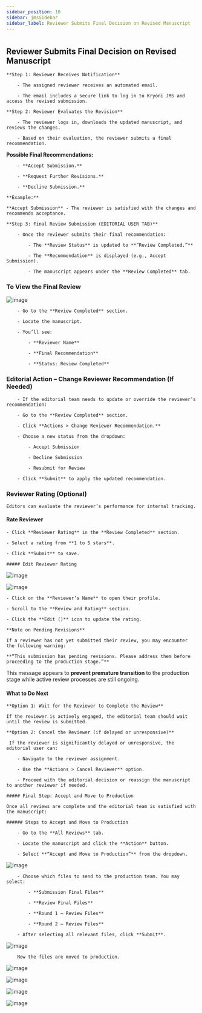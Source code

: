 ```yaml
---
sidebar_position: 10
sidebar: jmsSidebar
sidebar_label: Reviewer Submits Final Decision on Revised Manuscript
---
```


#

## Reviewer Submits Final Decision on Revised Manuscript

    **Step 1: Reviewer Receives Notification**

        - The assigned reviewer receives an automated email.

        - The email includes a secure link to log in to Kryoni JMS and access the revised submission.

    **Step 2: Reviewer Evaluates the Revision**

        - The reviewer logs in, downloads the updated manuscript, and reviews the changes.

        - Based on their evaluation, the reviewer submits a final recommendation.

**Possible Final Recommendations:**

        - **Accept Submission.**

        - **Request Further Revisions.**

        - **Decline Submission.**

    **Example:**

    **Accept Submission** - The reviewer is satisfied with the changes and recommends acceptance.

    **Step 3: Final Review Submission (EDITORIAL USER TAB)**

        - Once the reviewer submits their final recommendation:

            - The **Review Status** is updated to **“Review Completed.”**

            - The **Recommendation** is displayed (e.g., Accept Submission).

            - The manuscript appears under the **Review Completed** tab.

### To View the Final Review

![image](/assets/images/sending-revised-files/to-view-final-review.webp)

        - Go to the **Review Completed** section.

        - Locate the manuscript.

        - You’ll see:

            - **Reviewer Name**

            - **Final Recommendation**

            - **Status: Review Completed**

### Editorial Action – Change Reviewer Recommendation (If Needed)

        - If the editorial team needs to update or override the reviewer’s recommendation:

        - Go to the **Review Completed** section.

        - Click **Actions > Change Reviewer Recommendation.**

        - Choose a new status from the dropdown:

            - Accept Submission

            - Decline Submission

            - Resubmit for Review

        - Click **Submit** to apply the updated recommendation.

### Reviewer Rating (Optional)

    Editors can evaluate the reviewer’s performance for internal tracking.

#### Rate Reviewer

    - Click **Reviewer Rating** in the **Review Completed** section.

    - Select a rating from **1 to 5 stars**.

    - Click **Submit** to save.

    ##### Edit Reviewer Rating

![image](/assets/images/sending-revised-files/edit-reviewer-1.webp)

![image](/assets/images/sending-revised-files/edit-reviewer-2.webp)

    - Click on the **Reviewer’s Name** to open their profile.

    - Scroll to the **Review and Rating** section.
        
    - Click the **Edit ()** icon to update the rating.

    **Note on Pending Revisions**

    If a reviewer has not yet submitted their review, you may encounter the following warning:

    **“This submission has pending revisions. Please address them before proceeding to the production stage.”**

This message appears to **prevent premature transition** to the production stage while active review processes are still ongoing.

#### What to Do Next

    **Option 1: Wait for the Reviewer to Complete the Review**

    If the reviewer is actively engaged, the editorial team should wait until the review is submitted.

    **Option 2: Cancel the Reviewer (if delayed or unresponsive)**

     If the reviewer is significantly delayed or unresponsive, the editorial user can:

        - Navigate to the reviewer assignment.

        - Use the **Actions > Cancel Reviewer** option.

        - Proceed with the editorial decision or reassign the manuscript to another reviewer if needed.

    ##### Final Step: Accept and Move to Production

    Once all reviews are complete and the editorial team is satisfied with the manuscript:

    ###### Steps to Accept and Move to Production

        - Go to the **All Reviews** tab.

        - Locate the manuscript and click the **Action** button.

        - Select **“Accept and Move to Production”** from the dropdown.

![image](/assets/images/sending-revised-files/accept-and-move.webp)

        - Choose which files to send to the production team. You may select:

            - **Submission Final Files**

            - **Review Final Files**

            - **Round 1 – Review Files**

            - **Round 2 – Review Files**

        - After selecting all relevant files, click **Submit**.

![image](/assets/images/sending-revised-files/submit.webp)

        Now the files are moved to production.

![image](/assets/images/sending-revised-files/submit-1.webp)

![image](/assets/images/sending-revised-files/submit-2.webp)

![image](/assets/images/sending-revised-files/submit-3.webp)

![image](/assets/images/sending-revised-files/submit-4.webp)
